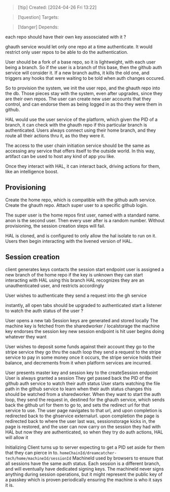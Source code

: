 
>[!tip] Created: [2024-04-26 Fri 13:22]

>[!question] Targets: 

>[!danger] Depends: 

each repo should have their own key assosciated with it ?

ghauth service would let only one repo at a time authenticate.
It would restrict only user repos to be able to do the authentication.

User should be a fork of a base repo, so it is lightweight, with each user being a branch.  So if the user is a branch of this base, then the github auth service will consider it.  If a new branch auths, it kills the old one, and triggers any hooks that were waiting to be told when auth changes occured.

So to provision the system, we init the user repo, and the ghauth repo into the db.  Those pieces stay with the system, even after upgrades, since they are their own repos.  The user can create new user accounts that they control, and can endorse them as being logged in as tho they were them in github.

HAL would use the user service of the platform, which given the PID of a branch, it can check with the ghauth repo if this particular branch is authenticated.  Users always connect using their home branch, and they route all their actions thru it, as tho they were it.

The access to the user chain initiation service should be the same as accessing any service that offers itself to the outside world.  In this way, artifact can be used to host any kind of app you like.

Once they interact with HAL, it can interact back, driving actions for them, like an intelligence boost.
## Provisioning
Create the home repo, which is compatible with the github auth service.
Create the ghauth repo.
Attach super user to a specific github login.

The super user is the home repos first user, named with a standard name.
anon is the second user.
Then every user after is a random number.
Without provisioning, the session creation steps will fail.

HAL is cloned, and is configured to only allow the hal isolate to run on it.
Users then begin interacting with the livened version of HAL.

## Session creation
client generates keys
contacts the session start endpoint
user is assigned a new branch of the home repo if the key is unknown
they can start interacting with HAL using this branch
HAL recognizes they are an unauthenticated user, and restricts accordingly

User wishes to authenticate
they send a request into the gh service


instantly, all open tabs should be upgraded to authenticated
start a listener to watch the auth status of the user ?

User opens a new tab
Session keys are generated and stored locally
The machine key is fetched from the sharedworker / localstorage
the machine key endorses the session key
new session endpoint is hit
user begins doing whatever they want


User wishes to deposit some funds against their account
they go to the stripe service
they go thru the oauth loop
they send a request to the stripe service to pay in some money
once it occurs, the stripe service holds their balance, and decrements from it when platform services are incurred.



User presents master key and session key to the createSession endpoint
User is always granted a session
They get passed back the PID of the github auth service to watch their auth status
User starts watching the file path in the github service to learn when their auth status changes
this should be watched from a sharedworker.
When they want to start the auth loop, they send the request in, destined for the ghauth service, which sends back the github url for them to go to, and sets the redirect url for that service to use.
The user page navigates to that url, and upon completion is redirected back to the ghservice externalurl.
upon completion the page is redirected back to where the user last was, sessionstorage kicks in, the page is restored, and the user can now carry on the session they had with HAL but now they are authenticated, so when they try do auth actions, HAL will allow it


Initializing
Client turns up to server expecting to get a PID set aside for them that they can pierce in to.
`homeChainId/dreamcatcher-tech/home/machineId/sessionId`
MachineId used by browsers to ensure that all sessions have the same auth status.
Each session is a different branch, and will eventually have dedicated signing keys.
The machineId never signs anything during session operations, but it might represent the public key of a passkey which is proven periodically ensuring the machine is who it says it is.